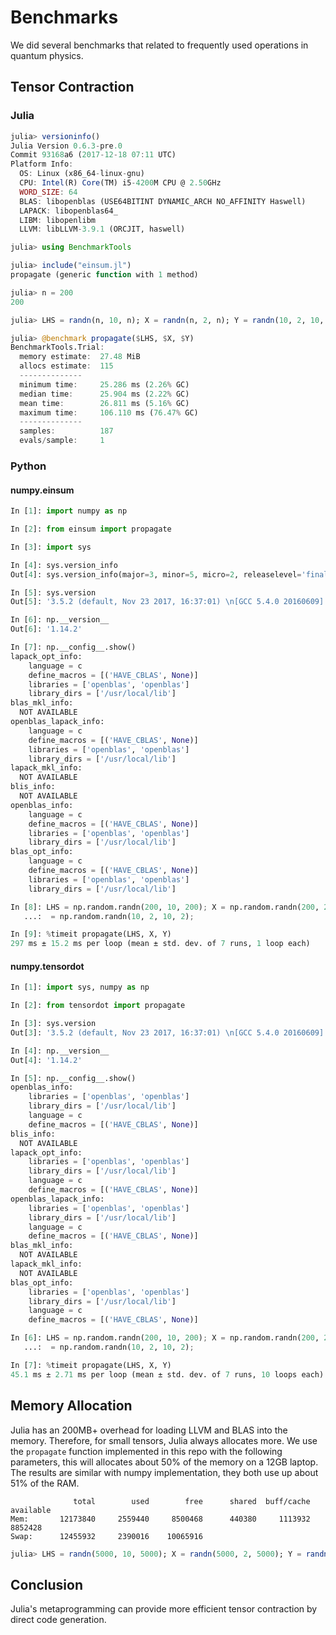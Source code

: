 # Benchmarks

We did several benchmarks that related to frequently used operations in quantum physics.


## Tensor Contraction

### Julia


```julia
julia> versioninfo()
Julia Version 0.6.3-pre.0
Commit 93168a6 (2017-12-18 07:11 UTC)
Platform Info:
  OS: Linux (x86_64-linux-gnu)
  CPU: Intel(R) Core(TM) i5-4200M CPU @ 2.50GHz
  WORD_SIZE: 64
  BLAS: libopenblas (USE64BITINT DYNAMIC_ARCH NO_AFFINITY Haswell)
  LAPACK: libopenblas64_
  LIBM: libopenlibm
  LLVM: libLLVM-3.9.1 (ORCJIT, haswell)

julia> using BenchmarkTools

julia> include("einsum.jl")
propagate (generic function with 1 method)

julia> n = 200
200

julia> LHS = randn(n, 10, n); X = randn(n, 2, n); Y = randn(10, 2, 10, 2);

julia> @benchmark propagate($LHS, $X, $Y)
BenchmarkTools.Trial: 
  memory estimate:  27.48 MiB
  allocs estimate:  115
  --------------
  minimum time:     25.286 ms (2.26% GC)
  median time:      25.904 ms (2.22% GC)
  mean time:        26.811 ms (5.16% GC)
  maximum time:     106.110 ms (76.47% GC)
  --------------
  samples:          187
  evals/sample:     1
```

### Python

#### numpy.einsum

```python
In [1]: import numpy as np

In [2]: from einsum import propagate

In [3]: import sys

In [4]: sys.version_info
Out[4]: sys.version_info(major=3, minor=5, micro=2, releaselevel='final', serial=0)

In [5]: sys.version
Out[5]: '3.5.2 (default, Nov 23 2017, 16:37:01) \n[GCC 5.4.0 20160609]'

In [6]: np.__version__
Out[6]: '1.14.2'

In [7]: np.__config__.show()
lapack_opt_info:
    language = c
    define_macros = [('HAVE_CBLAS', None)]
    libraries = ['openblas', 'openblas']
    library_dirs = ['/usr/local/lib']
blas_mkl_info:
  NOT AVAILABLE
openblas_lapack_info:
    language = c
    define_macros = [('HAVE_CBLAS', None)]
    libraries = ['openblas', 'openblas']
    library_dirs = ['/usr/local/lib']
lapack_mkl_info:
  NOT AVAILABLE
blis_info:
  NOT AVAILABLE
openblas_info:
    language = c
    define_macros = [('HAVE_CBLAS', None)]
    libraries = ['openblas', 'openblas']
    library_dirs = ['/usr/local/lib']
blas_opt_info:
    language = c
    define_macros = [('HAVE_CBLAS', None)]
    libraries = ['openblas', 'openblas']
    library_dirs = ['/usr/local/lib']

In [8]: LHS = np.random.randn(200, 10, 200); X = np.random.randn(200, 2, 200); Y
   ...:  = np.random.randn(10, 2, 10, 2);

In [9]: %timeit propagate(LHS, X, Y)
297 ms ± 15.2 ms per loop (mean ± std. dev. of 7 runs, 1 loop each)
```

#### numpy.tensordot

```python
In [1]: import sys, numpy as np

In [2]: from tensordot import propagate

In [3]: sys.version
Out[3]: '3.5.2 (default, Nov 23 2017, 16:37:01) \n[GCC 5.4.0 20160609]'

In [4]: np.__version__
Out[4]: '1.14.2'

In [5]: np.__config__.show()
openblas_info:
    libraries = ['openblas', 'openblas']
    library_dirs = ['/usr/local/lib']
    language = c
    define_macros = [('HAVE_CBLAS', None)]
blis_info:
  NOT AVAILABLE
lapack_opt_info:
    libraries = ['openblas', 'openblas']
    library_dirs = ['/usr/local/lib']
    language = c
    define_macros = [('HAVE_CBLAS', None)]
openblas_lapack_info:
    libraries = ['openblas', 'openblas']
    library_dirs = ['/usr/local/lib']
    language = c
    define_macros = [('HAVE_CBLAS', None)]
blas_mkl_info:
  NOT AVAILABLE
lapack_mkl_info:
  NOT AVAILABLE
blas_opt_info:
    libraries = ['openblas', 'openblas']
    library_dirs = ['/usr/local/lib']
    language = c
    define_macros = [('HAVE_CBLAS', None)]

In [6]: LHS = np.random.randn(200, 10, 200); X = np.random.randn(200, 2, 200); Y
   ...:  = np.random.randn(10, 2, 10, 2);

In [7]: %timeit propagate(LHS, X, Y)
45.1 ms ± 2.71 ms per loop (mean ± std. dev. of 7 runs, 10 loops each)
```

## Memory Allocation

Julia has an 200MB+ overhead for loading LLVM and BLAS into the memory. Therefore, for small tensors, Julia always allocates more. We use the `propagate` function implemented in this repo with the following parameters, this will allocates about 50% of the memory on a 12GB laptop. The results are similar with numpy implementation, they both use up about 51% of the RAM.

```
              total        used        free      shared  buff/cache   available
Mem:       12173840     2559440     8500468      440380     1113932     8852428
Swap:      12455932     2390016    10065916
```

```julia
julia> LHS = randn(5000, 10, 5000); X = randn(5000, 2, 5000); Y = randn(10, 2, 10, 2);
```

## Conclusion

Julia's metaprogramming can provide more efficient tensor contraction by direct code generation.

